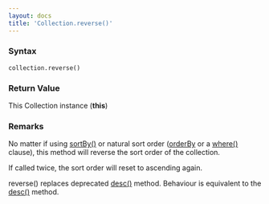 ```yaml
---
layout: docs
title: 'Collection.reverse()'
---
```

### Syntax

    collection.reverse()

### Return Value

This Collection instance (**this**)

### Remarks

No matter if using [sortBy()](Collection.sortBy()) or natural sort order ([orderBy](Table.orderBy()) or a [where()](Table.where()) clause), this method will reverse the sort order of the collection.

If called twice, the sort order will reset to ascending again.

reverse() replaces deprecated [desc()](Collection.desc()) method. Behaviour is equivalent to the [desc()](Collection.desc()) method.

